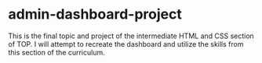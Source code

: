 # admin-dashboard-project

This is the final topic and project of the intermediate HTML and CSS section of TOP. I will attempt to recreate the dashboard and
utilize the skills from this section of the curriculum.
